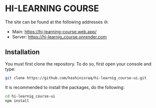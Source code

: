 # HI-LEARNING COURSE

The site can be found at the following addresses 🌐:

- Main: <https://hi-learning-course.web.app/>
- Server: <https://hi-learnig_course.onrender.com>

## Installation

You must first clone the repository. To do so, first open your console and type:

```bash
git clone https://github.com/hashinisraq/hi-learnig_course-ui.git
```

It is recommended to install the packages, do the following:

```bash
cd hi-learnig_course-ui
npm install
```
